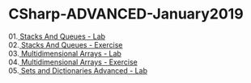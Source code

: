 # CSharp-ADVANCED-January2019
01.<a href="https://github.com/HristoShabanakov/CSharp-ADVANCED-January2019/tree/master/01.Stacks%20And%20Queues%20-%20Lab"> Stacks And Queues - Lab </a><br>
02.<a href="https://github.com/HristoShabanakov/CSharp-ADVANCED-January2019/tree/master/02.Stacks%20And%20Queues%20-%20Exercise"> Stacks And Queues - Exercise </a><br>
03.<a href="https://github.com/HristoShabanakov/CSharp-ADVANCED-January2019/tree/master/03.Multidimensional%20Arrays%20-%20Lab"> Multidimensional Arrays - Lab </a><br>
04.<a href="https://github.com/HristoShabanakov/CSharp-ADVANCED-January2019/tree/master/04.Multidimensional%20Arrays%20-%20Exercise"> Multidimensional Arrays - Exercise </a><br>
05.<a href="https://github.com/HristoShabanakov/CSharp-ADVANCED-January2019/tree/master/05.Sets%20and%20Dictionaries%20Advanced%20-%20Lab"> Sets and Dictionaries Advanced - Lab </a><br>
